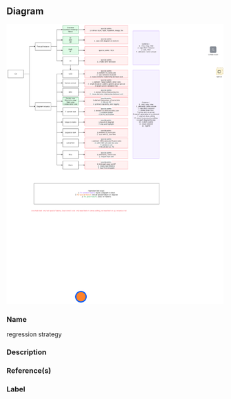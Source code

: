 

## Diagram

![regression strategy](../img/miscdiagram_3l2Fvar9NXh.png)


### Name


regression strategy



### Description




### Reference(s)




### Label




